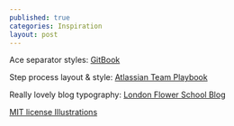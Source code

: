 ```yaml
---
published: true
categories: Inspiration
layout: post
---
```


Ace separator styles: [GitBook](https://www.gitbook.com/)

Step process layout & style: [Atlassian Team Playbook](https://www.atlassian.com/team-playbook/plays/sparring)

Really lovely blog typography: [London Flower School Blog](https://londonflowerschool.com/journal/christmas-at-london-flower-school)

[MIT license Illustrations](https://undraw.co/illustrations)
